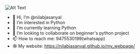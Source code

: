 ![Alt Text](https://media.giphy.com/media/EoH4Wpu8suiNTLpI6j/giphy.gif)
- 👋 Hi, I’m @nilabjasanyal
- 👀 I’m interested in Python
- 🌱 I’m currently learning Python
- 💞️ I’m looking to collaborate on beginner's python project
- 📫 How to reach me: 9475530199(whatsapp)
- 🕸  My website: https://nilabjasanyal.github.io/my_webpage/

<!---
nilabjasanyal/nilabjasanyal is a ✨ special ✨ repository because its `README.md` (this file) appears on your GitHub profile.
You can click the Preview link to take a look at your changes.
--->
